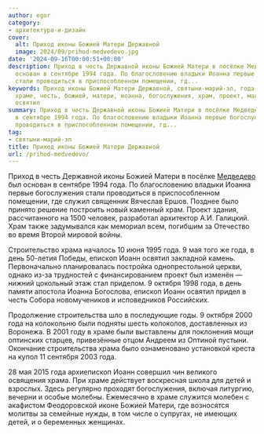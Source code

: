 ```yaml
---
author: egor
category:
- архитектура-и-дизайн
cover:
  alt: Приход иконы Божией Матери Державной
  image: 2024/09/prihod-medvedevo.jpg
date: '2024-09-16T00:00:51+00:00'
description: Приход в честь Державной иконы Божией Матери в посёлке Медведево был
  основан в сентябре 1994 года. По благословению владыки Иоанна первые богослужения
  стали проводиться в приспособленном помещении, гд...
keywords: Приход иконы Божией Матери Державной, святыни-марий-эл, года, храма, иоанн,
  храме, честь, божией, матери, иоанна, богослужения, храм, проект, мая, день, епископ,
  освятил
summary: Приход в честь Державной иконы Божией Матери в посёлке Медведево был основан
  в сентябре 1994 года. По благословению владыки Иоанна первые богослужения стали
  проводиться в приспособленном помещении, гд...
tag:
- святыни-марий-эл
title: Приход иконы Божией Матери Державной
url: /prihod-medvedevo/
---
```


Приход в честь Державной иконы Божией Матери в посёлке [Медведево](/medvedevskij-rajon/) был основан в сентябре 1994 года. По благословению владыки Иоанна первые богослужения стали проводиться в приспособленном помещении, где служил священник Вячеслав Ершов. Позднее было принято решение построить новый каменный храм. Проект здания, рассчитанного на 1500 человек, разработал архитектор А.И. Галицкий. Храм также задумывался как мемориал всем, погибшим за Отечество во время Второй мировой войны.

Строительство храма началось 10 июня 1995 года. 9 мая того же года, в день 50-летия Победы, епископ Иоанн освятил закладной камень. Первоначально планировалась постройка однопрестольной церкви, однако из-за трудностей с финансированием проект был изменён — нижний цокольный этаж стал приделом. 9 октября 1998 года, в день памяти апостола Иоанна Богослова, епископ Иоанн освятил придел в честь Собора новомучеников и исповедников Российских.

Продолжение строительства шло в последующие годы. 9 октября 2000 года на колокольню были подняты шесть колоколов, доставленных из Воронежа. В 2001 году в храме были выставлены для поклонения мощи оптинских старцев, привезённые отцом Андреем из Оптиной пустыни. Окончание строительства храма было ознаменовано установкой креста на купол 11 сентября 2003 года.

28 мая 2015 года архиепископ Иоанн совершил чин великого освящения храма. При храме действует воскресная школа для детей и взрослых. Здесь регулярно проходят богослужения, включая литургию, вечерни и особые молебны. Ежемесячно в храме служится молебен с акафистом Феодоровской иконе Божией Матери, где возносятся молитвы за семейные нужды, в том числе о супругах, не имеющих детей, и о беременных женщинах.